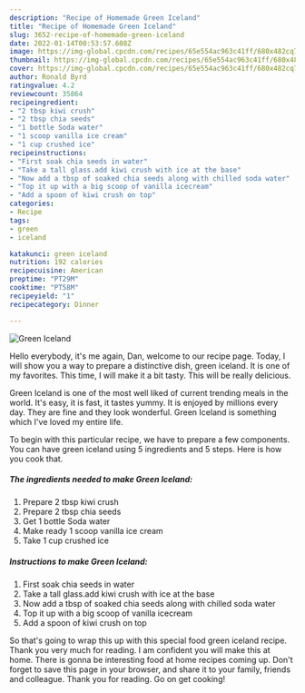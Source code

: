 ```yaml
---
description: "Recipe of Homemade Green Iceland"
title: "Recipe of Homemade Green Iceland"
slug: 3652-recipe-of-homemade-green-iceland
date: 2022-01-14T00:53:57.608Z
image: https://img-global.cpcdn.com/recipes/65e554ac963c41ff/680x482cq70/green-iceland-recipe-main-photo.jpg
thumbnail: https://img-global.cpcdn.com/recipes/65e554ac963c41ff/680x482cq70/green-iceland-recipe-main-photo.jpg
cover: https://img-global.cpcdn.com/recipes/65e554ac963c41ff/680x482cq70/green-iceland-recipe-main-photo.jpg
author: Ronald Byrd
ratingvalue: 4.2
reviewcount: 35864
recipeingredient:
- "2 tbsp kiwi crush"
- "2 tbsp chia seeds"
- "1 bottle Soda water"
- "1 scoop vanilla ice cream"
- "1 cup crushed ice"
recipeinstructions:
- "First soak chia seeds in water"
- "Take a tall glass.add kiwi crush with ice at the base"
- "Now add a tbsp of soaked chia seeds along with chilled soda water"
- "Top it up with a big scoop of vanilla icecream"
- "Add a spoon of kiwi crush on top"
categories:
- Recipe
tags:
- green
- iceland

katakunci: green iceland 
nutrition: 192 calories
recipecuisine: American
preptime: "PT29M"
cooktime: "PT58M"
recipeyield: "1"
recipecategory: Dinner

---
```



![Green Iceland](https://img-global.cpcdn.com/recipes/65e554ac963c41ff/680x482cq70/green-iceland-recipe-main-photo.jpg)

Hello everybody, it's me again, Dan, welcome to our recipe page. Today, I will show you a way to prepare a distinctive dish, green iceland. It is one of my favorites. This time, I will make it a bit tasty. This will be really delicious.

Green Iceland is one of the most well liked of current trending meals in the world. It's easy, it is fast, it tastes yummy. It is enjoyed by millions every day. They are fine and they look wonderful. Green Iceland is something which I've loved my entire life.




To begin with this particular recipe, we have to prepare a few components. You can have green iceland using 5 ingredients and 5 steps. Here is how you cook that.

<!--inarticleads1-->

##### The ingredients needed to make Green Iceland:

1. Prepare 2 tbsp kiwi crush
1. Prepare 2 tbsp chia seeds
1. Get 1 bottle Soda water
1. Make ready 1 scoop vanilla ice cream
1. Take 1 cup crushed ice




<!--inarticleads2-->

##### Instructions to make Green Iceland:

1. First soak chia seeds in water
1. Take a tall glass.add kiwi crush with ice at the base
1. Now add a tbsp of soaked chia seeds along with chilled soda water
1. Top it up with a big scoop of vanilla icecream
1. Add a spoon of kiwi crush on top




So that's going to wrap this up with this special food green iceland recipe. Thank you very much for reading. I am confident you will make this at home. There is gonna be interesting food at home recipes coming up. Don't forget to save this page in your browser, and share it to your family, friends and colleague. Thank you for reading. Go on get cooking!
